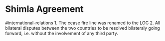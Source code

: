 # Shimla Agreement
#international-relations 
	1. The cease fire line was renamed to the LOC
	2. All bilateral disputes between the two countries to be resolved bilateraly going forward, i.e. without the involvement of any third party.
	 